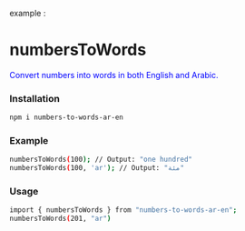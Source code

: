 example :

# numbersToWords

<p style="color:blue">Convert numbers into words in both English and Arabic.</p>

### Installation

```bash
npm i numbers-to-words-ar-en
```

### Example

```bash
numbersToWords(100); // Output: "one hundred"
numbersToWords(100, 'ar'); // Output: "مئة"
```

### Usage

```bash
import { numbersToWords } from "numbers-to-words-ar-en";
numbersToWords(201, "ar")
```
